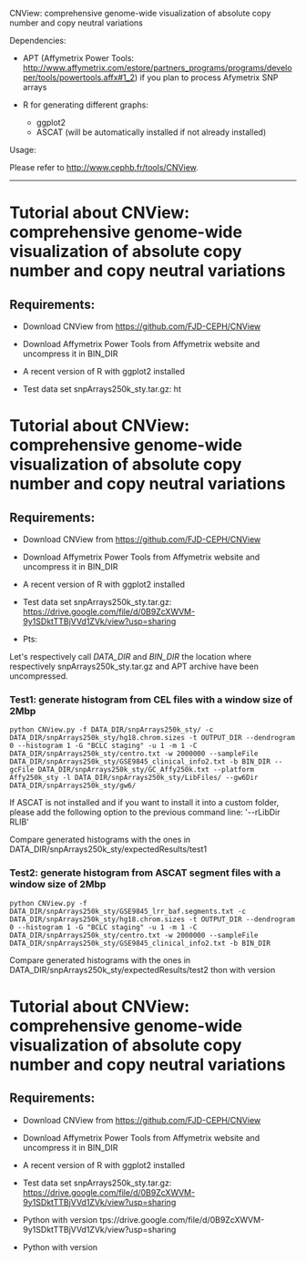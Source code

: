CNView: comprehensive genome-wide visualization of absolute copy number and copy neutral variations

Dependencies:

* APT (Affymetrix Power Tools: http://www.affymetrix.com/estore/partners_programs/programs/developer/tools/powertools.affx#1_2) if you plan to process Afymetrix SNP arrays

* R for generating different graphs:
  + ggplot2
  + ASCAT (will be automatically installed if not already installed)


Usage:

Please refer to http://www.cephb.fr/tools/CNView.

***


# Tutorial about CNView: comprehensive genome-wide visualization of absolute copy number and copy neutral variations

## Requirements:

* Download CNView from https://github.com/FJD-CEPH/CNView

* Download Affymetrix Power Tools from Affymetrix website and uncompress it in BIN_DIR

* A recent version of R with ggplot2 installed

* Test data set snpArrays250k_sty.tar.gz: ht
# Tutorial about CNView: comprehensive genome-wide visualization of absolute copy number and copy neutral variations

## Requirements:

* Download CNView from https://github.com/FJD-CEPH/CNView

* Download Affymetrix Power Tools from Affymetrix website and uncompress it in BIN_DIR

* A recent version of R with ggplot2 installed

* Test data set snpArrays250k_sty.tar.gz: https://drive.google.com/file/d/0B9ZcXWVM-9y1SDktTTBjVVd1ZVk/view?usp=sharing

* Pts:

Let's respectively call _DATA_DIR_ and _BIN_DIR_ the location where respectively snpArrays250k_sty.tar.gz and APT archive have been uncompressed.

### Test1: generate histogram from CEL files with a window size of 2Mbp
`python CNView.py -f DATA_DIR/snpArrays250k_sty/ -c DATA_DIR/snpArrays250k_sty/hg18.chrom.sizes -t OUTPUT_DIR --dendrogram 0 --histogram 1 -G "BCLC staging" -u 1 -m 1 -C DATA_DIR/snpArrays250k_sty/centro.txt -w 2000000 --sampleFile DATA_DIR/snpArrays250k_sty/GSE9845_clinical_info2.txt -b BIN_DIR --gcFile DATA_DIR/snpArrays250k_sty/GC_Affy250k.txt --platform Affy250k_sty -l DATA_DIR/snpArrays250k_sty/LibFiles/ --gw6Dir DATA_DIR/snpArrays250k_sty/gw6/`

If ASCAT is not installed and if you want to install it into a custom folder, please add the following option to the previous command line: '--rLibDir RLIB'

Compare generated histograms with the ones in DATA_DIR/snpArrays250k_sty/expectedResults/test1


### Test2: generate histogram from ASCAT segment files with a window size of 2Mbp
`python CNView.py -f DATA_DIR/snpArrays250k_sty/GSE9845_lrr_baf.segments.txt -c DATA_DIR/snpArrays250k_sty/hg18.chrom.sizes -t OUTPUT_DIR --dendrogram 0 --histogram 1 -G "BCLC staging" -u 1 -m 1 -C DATA_DIR/snpArrays250k_sty/centro.txt -w 2000000 --sampleFile DATA_DIR/snpArrays250k_sty/GSE9845_clinical_info2.txt -b BIN_DIR`

Compare generated histograms with the ones in DATA_DIR/snpArrays250k_sty/expectedResults/test2
thon with version 
# Tutorial about CNView: comprehensive genome-wide visualization of absolute copy number and copy neutral variations

## Requirements:

* Download CNView from https://github.com/FJD-CEPH/CNView

* Download Affymetrix Power Tools from Affymetrix website and uncompress it in BIN_DIR

* A recent version of R with ggplot2 installed

* Test data set snpArrays250k_sty.tar.gz: https://drive.google.com/file/d/0B9ZcXWVM-9y1SDktTTBjVVd1ZVk/view?usp=sharing

* Python with version tps://drive.google.com/file/d/0B9ZcXWVM-9y1SDktTTBjVVd1ZVk/view?usp=sharing

* Python with version 
